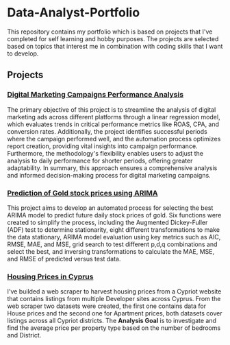 # Data-Analyst-Portfolio

This repository contains my portfolio which is based on projects that I've completed for self learning and hobby purposes. The projects are selected based on topics that interest me in combination with coding skills that I want to develop. 

## Projects
### [Digital Marketing Campaigns Performance Analysis]([https://github.com/spyrou-andre/Data-Analyst-Portfolio/blob/main/digital_campaigns_analysis/Pf.3.ipynb](https://github.com/spyrou-andre/Data-Analyst-Portfolio/blob/main/digital_campaigns_analysis/Digital%20Marketing%20Campaigns%20Performance%20Analysis.ipynb))
The primary objective of this project is to streamline the analysis of digital marketing ads across different platforms through a linear regression model, which evaluates trends in critical performance metrics like ROAS, CPA, and conversion rates. Additionally, the project identifies successful periods where the campaign performed well, and the automation process optimizes report creation, providing vital insights into campaign performance. Furthermore, the methodology's flexibility enables users to adjust the analysis to daily performance for shorter periods, offering greater adaptability. In summary, this approach ensures a comprehensive analysis and informed decision-making process for digital marketing campaigns.
### [Prediction of Gold stock prices using ARIMA]([https://github.com/spyrou-andre/Data-Analyst-Portfolio/blob/main/Arima_Automations/Arima_Automations.ipynb](https://github.com/spyrou-andre/Data-Analyst-Portfolio/blob/main/Arima_Automations/Prediction%20of%20Gold%20stock%20prices%20using%20ARIMA.ipynb))
This project aims to develop an automated process for selecting the best ARIMA model to predict future daily stock prices of gold. Six functions were created to simplify the process, including the Augmented Dickey-Fuller (ADF) test to determine stationarity, eight different transformations to make the data stationary, ARIMA model evaluation using key metrics such as AIC, RMSE, MAE, and MSE, grid search to test different p,d,q combinations and select the best, and inversing transformations to calculate the MAE, MSE, and RMSE of predicted versus test data.
### [Housing Prices in Cyprus]([https://github.com/spyrou-andre/Data-Analyst-Portfolio/blob/main/Housing-Prices/Jupyter_Notebook_Code.ipynb](https://github.com/spyrou-andre/Data-Analyst-Portfolio/blob/main/Housing-Prices/Housing%20Prices%20Analysis.ipynb)) 
I've builded a web scraper to harvest housing prices from a Cypriot website that contains listings from multiple Developer sites across Cyprus. From the web scraper two datasets were created, the first one contains data for House prices and the second one for Apartment prices, both datasets cover listings across all Cypriot districts. The **Analysis Goal** is to investigate and find the average price per property type based on the number of bedrooms and District. 


